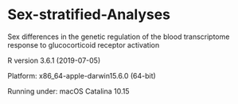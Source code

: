 # Sex-stratified-Analyses
Sex differences in the genetic regulation of the blood transcriptome response to glucocorticoid receptor activation

R version 3.6.1 (2019-07-05)

Platform: x86_64-apple-darwin15.6.0 (64-bit)

Running under: macOS Catalina 10.15
